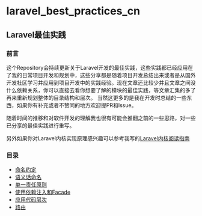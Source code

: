# laravel_best_practices_cn

## Laravel最佳实践

### 前言
这个Repository会持续更新关于Laravel开发的最佳实践，这些实践都已经应用在了我的日常项目开发和规划中，这些分享都是随着项目开发总结出来或者是从国外开发社区学习并应用到项目开发中的实践经验。现在文章还比较少并且文章之间没什么依赖关系，你可以直接去看你想要了解的模块的最佳实践，等文章汇集的多了再来重新规划整体的目录结构和层次。 当然这更多的是我在开发时总结的一些东西，如果你有补充或者不赞同的地方欢迎提PR和Issue。 

随着时间的推移和对软件开发的理解我也很有可能会推翻之前的一些思路，对一些已分享的最佳实践进行重写。

另外如果你对Laravel内核实现原理感兴趣可以参考我写的[Laravel内核阅读指南](https://github.com/kevinyan815/Learning_Laravel_Kernel)

### 目录

- [命名约定](https://github.com/kevinyan815/laravel_best_practices_cn/blob/master/src/CodeConvention/NamingConvention.md)
- [语义话命名](https://github.com/kevinyan815/laravel_best_practices_cn/blob/master/src/CodeConvention/Semantics.md)
- [单一责任原则](https://github.com/kevinyan815/laravel_best_practices_cn/blob/master/src/CodeConvention/SingleResponsibility.md)
- [使用依赖注入和Facade](https://github.com/kevinyan815/laravel_best_practices_cn/blob/master/src/CodeConvention/IOCandFacade.md)
- [应用代码层次](https://github.com/kevinyan815/laravel_best_practices_cn/blob/master/src/CodeConvention/CodeLayer.md)
- [路由](https://github.com/kevinyan815/laravel_best_practices_cn/blob/master/src/CodeConvention/Route.md)
